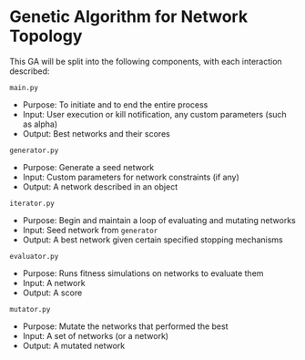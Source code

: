 # Genetic Algorithm for Network Topology

This GA will be split into the following components, with each interaction described:

`main.py`
  - Purpose: To initiate and to end the entire process
  - Input: User execution or kill notification, any custom parameters (such as alpha)
  - Output: Best networks and their scores

`generator.py`
  - Purpose: Generate a seed network
  - Input: Custom parameters for network constraints (if any)
  - Output: A network described in an object

`iterator.py`
  - Purpose: Begin and maintain a loop of evaluating and mutating networks
  - Input: Seed network from `generator`
  - Output: A best network given certain specified stopping mechanisms

`evaluator.py`
  - Purpose: Runs fitness simulations on networks to evaluate them
  - Input: A network
  - Output: A score

`mutator.py`
  - Purpose: Mutate the networks that performed the best
  - Input: A set of networks (or a network)
  - Output: A mutated network
